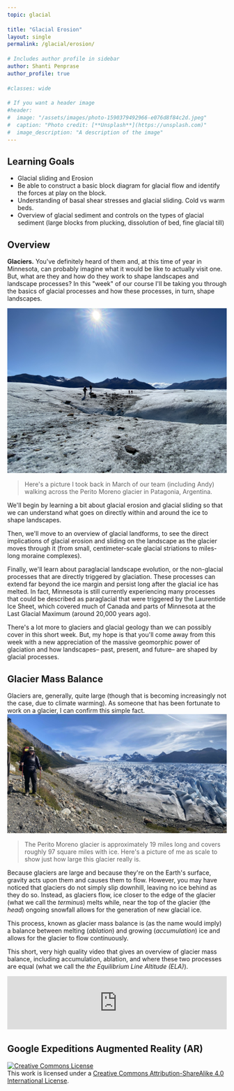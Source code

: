 ```yaml
---
topic: glacial

title: "Glacial Erosion"
layout: single
permalink: /glacial/erosion/

# Includes author profile in sidebar
author: Shanti Penprase
author_profile: true

#classes: wide

# If you want a header image
#header:
#  image: "/assets/images/photo-1590379492966-e076d8f84c2d.jpeg"
#  caption: "Photo credit: [**Unsplash**](https://unsplash.com)"
#  image_description: "A description of the image"
---
```


## Learning Goals

* Glacial sliding and Erosion
* Be able to construct a basic block diagram for glacial flow and identify the forces at play on the block.
* Understanding of basal shear stresses and glacial sliding. Cold vs warm beds.
* Overview of glacial sediment and controls on the types of glacial sediment (large blocks from plucking, dissolution of bed, fine glacial till)

## Overview

**Glaciers.** You've definitely heard of them and, at this time of year in Minnesota, can probably imagine what it would be like to actually visit one. But, what are they and how do they work to shape landscapes and landscape processes? In this "week" of our course I'll be taking you through the basics of glacial processes and how these processes, in turn, shape landscapes.

![Perito Moreno](/assets/images/glacial/PeritoMoreno_walking.JPG)
>Here's a picture I took back in March of our team (including Andy) walking across the Perito Moreno glacier in Patagonia, Argentina.

We'll begin by learning a bit about glacial erosion and glacial sliding so that we can understand what goes on directly within and around the ice to shape landscapes.

Then, we'll move to an overview of glacial landforms, to see the direct implications of glacial erosion and sliding on the landscape as the glacier moves through it (from small, centimeter-scale glacial striations to miles-long moraine complexes).

Finally, we'll learn about paraglacial landscape evolution, or the non-glacial processes that are directly triggered by glaciation. These processes can extend far beyond the ice margin and persist long after the glacial ice has melted. In fact, Minnesota is still currently experiencing many processes that could be described as paraglacial that were triggered by the Laurentide Ice Sheet, which covered much of Canada and parts of Minnesota at the Last Glacial Maximum (around 20,000 years ago).

There's a lot more to glaciers and glacial geology than we can possibly cover in this short week. But, my hope is that you'll come away from this week with a new appreciation of the massive geomorphic power of glaciation and how landscapes– past, present, and future– are shaped by glacial processes.

## Glacier Mass Balance
Glaciers are, generally, quite large (though that is becoming increasingly not the case, due to climate warming). As someone that has been fortunate to work on a glacier, I can confirm this simple fact.
![Perito Moreno_large](/assets/images/glacial/PeritoMorenoGlacier_Shanti.JPG)
>The Perito Moreno glacier is approximately 19 miles long and covers roughly 97 square miles with ice. Here's a picture of me as scale to show just how large this glacier really is.

Because glaciers are large and because they're on the Earth's surface, gravity acts upon them and causes them to flow. However, you may have noticed that glaciers do not simply slip downhill, leaving no ice behind as they do so. Instead, as glaciers flow, ice closer to the edge of the glacier (what we call the *terminus*) melts while, near the top of the glacier (the *head*) ongoing snowfall allows for the generation of new glacial ice.

This process, known as glacier mass balance is (as the name would imply) a balance between melting (*ablation*) and growing (*accumulation*) ice and allows for the glacier to flow continuously.

This short, very high quality video that gives an overview of glacier mass balance, including accumulation, ablation, and where these two processes are equal (what we call the *the Equilibrium Line Altitude (ELA)*).

<iframe title="Soils and Hillslopes: Diffusion, Mass Balance, and Mass Wasting" height="122" width="100%" style="border: none;" scrolling="no" data-name="pb-iframe-player" src="https://timeforgeography.co.uk/videos_list/glaciation/glacier-mass-balance/"></iframe>



## Google Expeditions Augmented Reality (AR)


<a rel="license" href="http://creativecommons.org/licenses/by-sa/4.0/"><img alt="Creative Commons License" style="border-width:0" src="https://i.creativecommons.org/l/by-sa/4.0/88x31.png" /></a><br />This work is licensed under a <a rel="license" href="http://creativecommons.org/licenses/by-sa/4.0/">Creative Commons Attribution-ShareAlike 4.0 International License</a>.
